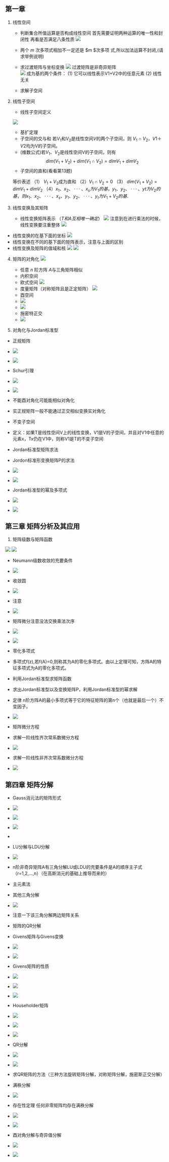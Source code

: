 ## 第一章
1. 线性空间
   * 判断集合所值运算是否构成线性空间
    首先需要证明两种运算的唯一性和封闭性
    再看是否满足八条性质
    ![](2023-02-02-23-55-38.png)

   * 两个 $m$ 次多项式相加不一定还是 $m $次多项
    式,所以加法运算不封闭,(请求举例说明) 


   * 求过渡矩阵与坐标变换
    ![](2023-02-03-14-45-50.png)
    过渡矩阵是非奇异矩阵  
    ![](2023-02-03-14-47-16.png)
    成为基的两个条件：
    (1) 它可以线性表示V1+V2中的任意元素
    (2) 线性无关


   * 求解子空间

2. 线性子空间
    * 线性子空间定义

    ![](2023-02-03-20-41-07.png)
   * 基扩定理
   * 子空间的交与和
    若$V_1$和$V_2$是线性空间$V$的两个子空间，则 ${V_1} \cap V_2$，$V1＋V2$均为V的子空间。
   * (维数公式)若$V_1$、$V_2$是线性空间V的子空间，则有
                     $$dim(V_1+V_2)+ dim(V_1 \cap V_2)= dimV_1+ dimV_2$$
    * 子空间的直和(看看第13题)

    等价表述
    （1） $V_1+V_2$成为直和
    （2）${V_1} \cap V_2 = {0}$
    （3） $dim(V_1+V_2)=dimV_1+ dimV_2$
 $（4） x_1、x_2、···、x_s为V_1的基，y_1、y_2、···、yt为V_2的基，则x_1、x_2、···、x_s、y_1、y_2、···、y_t为 V_1+ V_2的基$.

 3. 线性变换及其矩阵

    * 线性变换矩阵表示 （$T和A互相唯一确定$）
   ![](2023-02-03-22-36-12.png)
   注意到在进行乘法的时候，线性变换要注重整体
   ![](2023-02-03-22-45-50.png)
   * 线性变换的在基下面的坐标
   ![](2023-02-03-22-51-48.png)
   * 线性变换在不同的基下面的矩阵表示，注意与上面的区别
   * 线性变换及矩阵的值域和核
   ![](2023-02-03-23-31-32.png)
   ![](2023-02-03-23-32-23.png)
4. 矩阵的对角化
   ![](2023-02-04-19-13-25.png)
   * 任意 $n$ 阶方阵 $A$与三角矩阵相似
   * 内积空间
   * 欧式空间
   ![](2023-02-04-19-42-15.png)
   * 度量矩阵（对称矩阵且是正定矩阵）
   ![](2023-02-04-19-45-07.png)
   * 酉空间
   * ![](2023-02-04-20-14-21.png)
   * ![](2023-02-04-20-16-18.png)
   * 施密特正交
   * ![](2023-02-04-21-37-38.png)

5. 对角化与Jordan标准型

* 正规矩阵
* ![](2023-02-04-22-50-33.png)
* ![](2023-02-04-22-52-46.png)
* Schur引理
* ![](2023-02-05-11-07-24.png)
* ![](2023-02-05-11-17-20.png)
* 不能酉对角化可能能相似对角化
* 实正规矩阵一般不能通过正交相似变换实对角化
* 不变子空间
* 定义：如果T是线性空间V上的线性变换，V1是V的子空间，并且对V1中任意的元素x，Tx仍在V1中，则称V1是T的不变子空间

* Jordan标准型矩阵求法
* Jordon标准形变换矩阵P的求法
* ![](2023-02-06-00-14-43.png)
* ![](2023-02-05-23-44-37.png)
* Jordan标准型的幂及多项式
* ![](2023-02-06-00-25-32.png)
* ![](2023-02-06-00-30-31.png)

## 第三章 矩阵分析及其应用

1. 矩阵级数与矩阵函数

![](2023-02-06-00-42-37.png)
![](2023-02-06-00-46-36.png)

* Neumann级数收敛的充要条件
* ![](2023-02-06-16-40-39.png)
* 收敛圆
* ![](2023-02-06-16-45-10.png)
* 注意
* ![](2023-02-06-16-47-39.png)
* 矩阵微分注意没法交换乘法次序
* ![](2023-02-06-16-48-15.png)
* ![](2023-02-06-16-49-02.png)
* 零化多项式
* 多项式f(z),若f(A)=0,则称其为A的零化多项式。由以上定理可知，方阵A的特征多项式为A的零化多项式。
* 利用Jordan标准型求矩阵函数
* 求出Jordan标准型以及变换矩阵P，利用Jordan标准型的幂求解
* 定律 n阶方阵A的最小多项式等于它的特征矩阵的第n个（也就是最后一个）不变因子。
* ![](2023-02-06-17-45-24.png)

* 矩阵微分方程
* 求解一阶线性齐次常系数微分方程
* ![](2023-02-06-23-27-57.png)
* 求解一阶线性非齐次常系数微分方程
* ![](2023-02-06-23-33-46.png)

## 第四章 矩阵分解
* Gauss消元法的矩阵形式
* ![](2023-02-06-23-51-13.png)
* ![](2023-02-06-23-51-59.png)
* ![](2023-02-07-16-03-42.png)
* 


* LU分解与LDU分解
* ![](2023-02-06-23-53-06.png)
* n阶非奇异矩阵A有三角分解LU或LDU的充要条件是A的顺序主子式        （r=1,2,…,n）（在高斯消元的基础上推导而来的）
* 主元素法
* 其他三角分解
* ![](2023-02-07-00-06-36.png)
* 注意一下该三角分解两边矩阵关系
* 矩阵的QR分解
* Givens矩阵与Givens变换
* ![](2023-02-07-00-13-42.png)
* ![](2023-02-07-00-14-43.png)
* Givens矩阵的性质
* ![](2023-02-07-00-17-35.png)
* ![](2023-02-07-00-18-12.png)
* ![](2023-02-07-00-24-14.png)
* Householder矩阵
* ![](2023-02-07-00-28-08.png)
* ![](2023-02-07-00-29-47.png)
* ![](2023-02-07-15-25-35.png)
* QR分解
* ![](2023-02-07-15-26-24.png)
* ![](2023-02-07-15-49-48.png)
* 求QR矩阵的方法（三种方法旋转矩阵分解，对称矩阵分解，施密斯正交分解）
* 满秩分解
* ![](2023-02-07-16-26-32.png)
* 存在性定理 任何非零矩阵均存在满秩分解
* ![](2023-02-07-19-49-00.png)

* ![](2023-02-07-20-15-16.png)
* 酉对角分解与奇异值分解
* ![](2023-02-07-20-22-42.png)
* ![](2023-02-07-20-52-00.png)